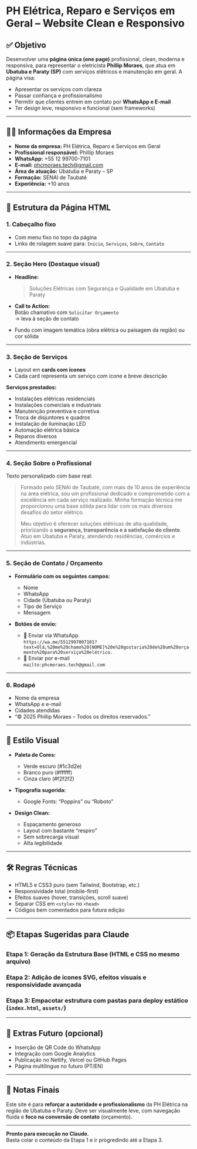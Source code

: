 # PH Elétrica, Reparo e Serviços em Geral – Website Clean e Responsivo

## ✅ Objetivo

Desenvolver uma **página única (one page)** profissional, clean, moderna e responsiva, para representar o eletricista **Phillip Moraes**, que atua em **Ubatuba e Paraty (SP)** com serviços elétricos e manutenção em geral. A página visa:

- Apresentar os serviços com clareza
- Passar confiança e profissionalismo
- Permitir que clientes entrem em contato por **WhatsApp e E-mail**
- Ter design leve, responsivo e funcional (sem frameworks)

---

## 🧑‍🔧 Informações da Empresa

- **Nome da empresa:** PH Elétrica, Reparo e Serviços em Geral  
- **Profissional responsável:** Phillip Moraes  
- **WhatsApp:** +55 12 99700-7101  
- **E-mail:** phcmoraes.tech@gmail.com  
- **Área de atuação:** Ubatuba e Paraty – SP  
- **Formação:** SENAI de Taubaté  
- **Experiência:** +10 anos

---

## 🎯 Estrutura da Página HTML

### 1. Cabeçalho fixo

- Com menu fixo no topo da página
- Links de rolagem suave para: `Início`, `Serviços`, `Sobre`, `Contato`

---

### 2. Seção Hero (Destaque visual)

- **Headline:**  
  > Soluções Elétricas com Segurança e Qualidade em Ubatuba e Paraty

- **Call to Action:**  
  Botão chamativo com `Solicitar Orçamento`  
  → leva à seção de contato

- Fundo com imagem temática (obra elétrica ou paisagem da região) ou cor sólida

---

### 3. Seção de Serviços

- Layout em **cards com ícones**
- Cada card representa um serviço com ícone e breve descrição

**Serviços prestados:**
- Instalações elétricas residenciais
- Instalações comerciais e industriais
- Manutenção preventiva e corretiva
- Troca de disjuntores e quadros
- Instalação de iluminação LED
- Automação elétrica básica
- Reparos diversos
- Atendimento emergencial

---

### 4. Seção Sobre o Profissional

Texto personalizado com base real:

> Formado pelo SENAI de Taubaté, com mais de 10 anos de experiência na área elétrica, sou um profissional dedicado e comprometido com a excelência em cada serviço realizado. Minha formação técnica me proporcionou uma base sólida para lidar com os mais diversos desafios do setor elétrico.  
>  
> Meu objetivo é oferecer soluções elétricas de alta qualidade, priorizando a **segurança, transparência e a satisfação do cliente**. Atuo em Ubatuba e Paraty, atendendo residências, comércios e indústrias.

---

### 5. Seção de Contato / Orçamento

- **Formulário com os seguintes campos:**
  - Nome
  - WhatsApp
  - Cidade (Ubatuba ou Paraty)
  - Tipo de Serviço
  - Mensagem

- **Botões de envio:**
  - 📲 Enviar via WhatsApp  
    `https://wa.me/5512997007101?text=Olá,%20me%20chamo%20[NOME]%20e%20gostaria%20de%20um%20orçamento%20para%20serviço%20elétrico.`
  - 📧 Enviar por e-mail  
    `mailto:phcmoraes.tech@gmail.com`

---

### 6. Rodapé

- Nome da empresa
- WhatsApp e e-mail
- Cidades atendidas
- “© 2025 Phillip Moraes – Todos os direitos reservados.”

---

## 🎨 Estilo Visual

- **Paleta de Cores:**
  - Verde escuro (#1c3d2e)
  - Branco puro (#ffffff)
  - Cinza claro (#f2f2f2)

- **Tipografia sugerida:**
  - Google Fonts: “Poppins” ou “Roboto”

- **Design Clean:**
  - Espaçamento generoso
  - Layout com bastante “respiro”
  - Sem sobrecarga visual
  - Alta legibilidade

---

## 🛠️ Regras Técnicas

- HTML5 e CSS3 puro (sem Tailwind, Bootstrap, etc.)
- Responsividade total (mobile-first)
- Efeitos suaves (hover, transições, scroll suave)
- Separar CSS em `<style>` no `<head>`
- Códigos bem comentados para futura edição

---

## 📦 Etapas Sugeridas para Claude

### Etapa 1: Geração da Estrutura Base (HTML e CSS no mesmo arquivo)

### Etapa 2: Adição de ícones SVG, efeitos visuais e responsividade avançada

### Etapa 3: Empacotar estrutura com pastas para deploy estático (`index.html`, `assets/`)

---

## 🔄 Extras Futuro (opcional)

- Inserção de QR Code do WhatsApp
- Integração com Google Analytics
- Publicação no Netlify, Vercel ou GitHub Pages
- Página multilíngue no futuro (PT/EN)

---

## 📌 Notas Finais

Este site é para **reforçar a autoridade e profissionalismo** da PH Elétrica na região de Ubatuba e Paraty. Deve ser visualmente leve, com navegação fluida e **foco na conversão de contato** (orçamento).

---

**Pronto para execução no Claude.**  
Basta colar o conteúdo da Etapa 1 e ir progredindo até a Etapa 3.

